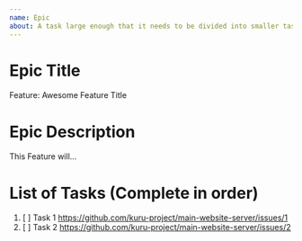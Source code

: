 ```yaml
---
name: Epic
about: A task large enough that it needs to be divided into smaller tasks. It will usually be labeled as `enhancement`.
---
```


<!-- Issue title should mirror the Epic Title. -->

# Epic Title

Feature: Awesome Feature Title

# Epic Description

This Feature will...

# List of Tasks (Complete in order)

1. [ ] Task 1 https://github.com/kuru-project/main-website-server/issues/1
2. [ ] Task 2 https://github.com/kuru-project/main-website-server/issues/2
